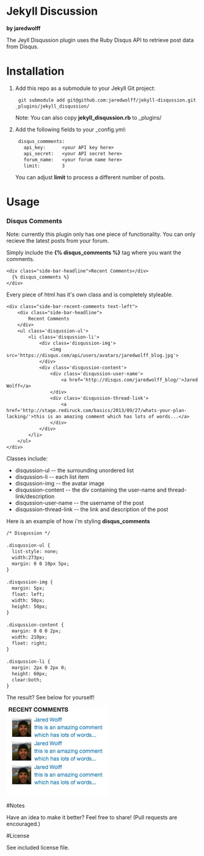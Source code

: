 Jekyll Discussion
===========
**by jaredwolff**

The Jeyll Disqussion plugin uses the Ruby Disqus API to retrieve post data from Disqus.

# Installation

1. Add this repo as a submodule to your Jekyll Git project:

        git submodule add git@github.com:jaredwolff/jekyll-disqussion.git _plugins/jekyll_disqussion/

    Note: You can also copy **jekyll\_disqussion.rb** to _plugins/

2. Add the following fields to your _config.yml:

        disqus_commments:
          api_key:      <your API key here>
          api_secret:   <your API secret here>
          forum_name:   <your forum name here>
          limit:        3

    You can adjust **limit** to process a different number of posts.

# Usage

### Disqus Comments

Note: currently this plugin only has one piece of functionality. You can only recieve the latest posts from your forum.

Simply include the **{% disqus\_comments %}** tag where you want the comments.

    <div class="side-bar-headline">Recent Comments</div>
      {% disqus_comments %}
    </div>

Every piece of html has it's own class and is completely styleable.

    <div class="side-bar-recent-comments text-left">
        <div class="side-bar-headline">
            Recent Comments
        </div>
        <ul class='disqussion-ul'>
            <li class='disqussion-li'>
                <div class='disqussion-img'>
                    <img src='https://disqus.com/api/users/avatars/jaredwolff_blog.jpg'>
                </div>
                <div class='disqussion-content'>
                    <div class='disqussion-user-name'>
                        <a href='http://disqus.com/jaredwolff_blog/'>Jared Wolff</a>
                    </div>
                    <div class='disqussion-thread-link'>
                        <a href='http://stage.rediruck.com/basics/2013/09/27/whats-your-plan-lacking/'>this is an amazing comment which has lots of words...</a>
                    </div>
                </div>
            </li>
        </ul>
    </div>

Classes include:

* disqussion-ul             -- the surrounding unordered list
* disqussion-li             -- each list item
* disqussion-img            -- the avatar image
* disqussion-content        -- the div containing the user-name and thread-link/description
* disqussion-user-name      -- the username of the post
* disqussion-thread-link    -- the link and description of the post

Here is an example of how i'm styling **disqus\_comments**

    /* Disqussion */
    
    .disqussion-ul {
      list-style: none;
      width:273px;
      margin: 0 0 10px 5px;
    }
    
    .disqussion-img {
      margin: 5px;
      float: left;
      width: 50px;
      height: 50px;
    }
    
    .disqussion-content {
      margin: 0 0 0 2px;
      width: 210px;
      float: right;
    }
    
    .disqussion-li {
      margin: 2px 0 2px 0;
      height: 60px;
      clear:both;
    }

The result? See below for yourself!

![Disquss Comments](disquss_comments.jpg)

#Notes

Have an idea to make it better? Feel free to share! (Pull requests are encouraged.)

#License

See included license file.

